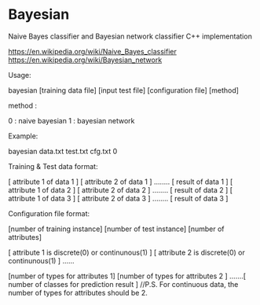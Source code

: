 # Bayesian
Naive Bayes classifier and Bayesian network classifier C++ implementation

https://en.wikipedia.org/wiki/Naive_Bayes_classifier
https://en.wikipedia.org/wiki/Bayesian_network

Usage:

bayesian [training data file] [input test file] [configuration file] [method]

method :

0 : naive bayesian
1 : bayesian network


Example:

bayesian data.txt test.txt cfg.txt 0




Training & Test data format:

[ attribute 1 of data 1 ]  [ attribute 2 of data 1 ] ........ [ result of data 1 ]
[ attribute 1 of data 2 ]  [ attribute 2 of data 2 ] ........ [ result of data 2 ]
[ attribute 1 of data 3 ]  [ attribute 2 of data 3 ] ........ [ result of data 3 ]


Configuration file format:

[number of training instance] [number of test instance]  [number of attributes]

[ attribute 1 is discrete(0) or continunous(1) ]   [ attribute 2 is discrete(0) or continunous(1) ]  ......

[number of types for attributes 1]   [number of types for attributes 2 ]  .......[ number of classes for prediction result ]  //P.S. For continuous data, the number of types for attributes should be 2.

